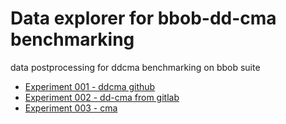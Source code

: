 # Data explorer for bbob-dd-cma benchmarking
data postprocessing for ddcma benchmarking on bbob suite

- [Experiment 001 - ddcma github](./experiment001/index.html)
- [Experiment 002 - dd-cma from gitlab](./experiment002/index.html)
- [Experiment 003 - cma](./experiment003/index.html)
